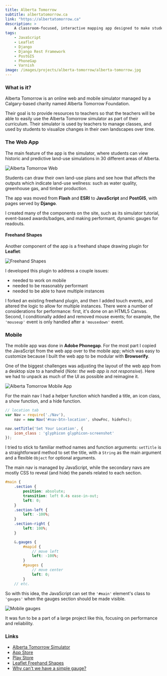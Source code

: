 ```yaml
---
title: Alberta Tomorrow
subtitle: albertatomorrow.ca
link: "https://albertatomorrow.ca"
description: >
    A classroom-focused, interactive mapping app designed to make students aware of some of the complexities involved in land-use planning
tags:
    - JavaScript
    - Leaflet
    - Django
    - Django Rest Framework
    - PostGIS
    - PhoneGap
    - Varnish
image: /images/projects/alberta-tomorrow/alberta-tomorrow.jpg
---
```


### What is it?

Alberta Tomorrow is an online web and mobile simulator managed by a Calgary-based charity named Alberta Tomorrow Foundation.

Their goal is to provide resources to teachers so that the teachers will be able to easily use the Alberta Tomorrow simulator as part of their curriculum.  Their simulator is used by teachers to manage classes, and used by students to visualize changes in their own landscapes over time.

### The Web App

The main feature of the app is the simulator, where students can view historic and predictive land-use simulations in 30 different areas of Alberta.

![Alberta Tomorrow Web](/images/projects/alberta-tomorrow/web-1.jpg)

Students can draw their own land-use plans and see how that affects the outputs which indicate land-use wellness: such as water quality, greenhouse gas, and timber production.

The app was moved from **Flash** and **ESRI** to **JavaScript** and **PostGIS**, with pages served by **Django**.

I created many of the components on the site, such as its simulator tutorial, event-based awards/badges, and making performant, dynamic gauges for readouts. 

#### Freehand Shapes

Another component of the app is a freehand shape drawing plugin for **Leaflet**:

![Freehand Shapes](/images/projects/alberta-tomorrow/fhs.jpg)

I developed this plugin to address a couple issues:

- needed to work on mobile
- needed to be reasonably performant
- needed to be able to have multiple instances

I forked an existing freehand plugin, and then I added touch events, and altered the logic to allow for multiple instances.  There were a number of considerations for performance: first, it's done on an HTML5 Canvas.  Second, I conditionally added and removed mouse events; for example, the `'mouseup'` event is only handled after a `'mousedown'` event.

### Mobile

The mobile app was done in **Adobe Phonegap**.  For the most part I copied the JavaScript from the web app over to the mobile app; which was easy to customize because I built the web app to be modular with **Browserify**.

One of the biggest challenges was adjusting the layout of the web app from a desktop size to a handheld (*Note: the web app is not responsive*).  Here we had to unpack as much of the UI as possible and reimagine it.

<img 
    alt="Alberta Tomorrow Mobile App" 
    src="/images/projects/alberta-tomorrow/bamboo.jpg" 
    class="d-block m-auto w-75"
    title="a mockup for the mobile app" />

For the main nav I had a helper function which handled a title, an icon class, a show function, and a hide function. 

```javascript
// location tab
var Nav = require('./Nav'),
    nav = new Nav('#nav-btn-location', showFnc, hideFnc);

nav.setTitle('Set Your Location', {
    icon_class : 'glyphicon glyphicon-screenshot'
});
```

I tried to stick to familiar method names and function arguments: `setTitle` is a straightforward method to set the title, with a `String` as the main argument and a flexible `Object` for optional arguments.

The main nav is managed by JavaScript, while the secondary navs are mostly CSS to reveal (and hide) the panels related to each section.

```scss
#main {
    .section {
        position: absolute;
        transition: left 0.4s ease-in-out;
        left: 0;
    }
    .section-left {
        left: -100%;
    }
    .section-right {
        left: 100%;
    }

    &.gauges {
        #mapid {
            // move left
            left: -100%;
        }
        #gauges {
            // move center
            left: 0;
        }
    // etc.
```

So with this idea, the JavaScript can set the `'#main'` element's class to `'gauges'` when the gauges section should be made visible.

![Mobile gauges](/images/projects/alberta-tomorrow/mobile.jpg)

It was fun to be a part of a large project like this, focusing on performance and reliability.

### Links

- [Alberta Tomorrow Simulator](https://albertatomorrow.ca)
- [<i class="fa fa-apple"></i> App Store](https://itunes.apple.com/ca/app/alberta-tomorrow/id1200635922)
- [<i class="fa fa-android"></i> Play Store](https://play.google.com/store/apps/details?id=ca.albertatomorrow)
- [<i class="fa fa-github"></i> Leaflet Freehand Shapes](https://bozdoz.github.io/leaflet-freehandshapes/)
- [<i class="fa fa-codepen"></i> Why can't we have a simple gauge?](https://codepen.io/bozdoz/pen/pNVvqM)
